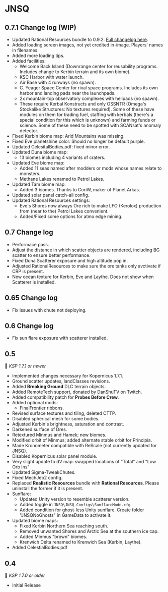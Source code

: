 # JNSQ

## 0.7.1 Change log (WIP)
* Updated Rational Resources bundle to 0.9.2. [Full changelog here](https://github.com/JadeOfMaar/RationalResources/releases/tag/0.9.2).
* Added loading screen images, not yet credited in-image. Players' names in filenames.
* Added more loading tips.
* Added facilities:
  * Welcome Back Island (Downrange center for reusability programs. Includes change to Kerbin terrain and its own biome).
  * KSC Harbor with water launch.
  * Air Base with 4 runways (no spawn).
  * C. Yeager Space Center for rival space programs. Includes its own harbor and landing pads near the launchpads.
  * 2x mountain-top observatory complexes with helipads (no spawn).
  * These require Kerbal Konstructs and only OSSNTR (Omega's Stockalike Structures: No textures required). Some of these have modules on them for trading fuel, staffing with kerbals (there's a special condition for this which is unknown) and farming funds or science. Some of these need to be spotted with SCANsat's anomaly detector.
* Fixed Kerbin biome map: Arid Mountains was missing.
* Fixed Eve planetshine color. Should no longer be default purple.
* Updated CelesitalBodies.pdf: fixed minor error.
* Updated Duna biome map: 
  * 13 biomes including 4 variants of craters.
* Updated Eve biome map: 
  * Added 11 seas named after modders or mods whose names relate to monsters.
  * Methane Lakes renamed to Petrol Lakes.
* Updated Tam biome map: 
  * Added 3 biomes. Thanks to CoriW, maker of Planet Arkas.
* Updated solar panel catch-all config.
* Updated Rational Resources settings:
  * Eve's Shores now always Ore rich to make LFO (Kerolox) production from (near to the) Petrol Lakes convenient.
  * Added/Fixed some options for atmo edge mining.
## 0.7 Change log
 * Performace pass.
 * Adjust the distance in which scatter objects are rendered, including BG scatter to ensure better performance.
 * Fixed Duna Scatterer exposure and high altitude pop in.
 * Adjusted RationalResources to make sure the ore tanks only avctivate if CRP is present.
 * New ocean texture for Kerbin, Eve and Laythe. Does not show when Scatterer is installed.
## 0.65 Change log
 * Fix issues with chute not deploying.
## 0.6 Change log
 * Fix sun flare exposure with scatterer installed.
## 0.5
:bookmark: *KSP 1.7.1  or newer*
* Implemented changes necessary for Kopernicus 1.7.1.
* Ground scatter updates, landClasses revisions.
* Added **Breaking Ground** DLC terrain objects.
* Added RemoteTech support, donated by DanShuTV on Twitch.
* Added compatibility patch for **Probes Before Crew**.
* Added optional mods:
  * FinalFrontier ribbons.
* Revised surface textures and tiling, deleted CTTP.
* Disabled spherical mesh for some bodies.
* Adjusted Kerbin's brightness, saturation and contrast.
* Darkened surface of Dres.
* Retextured Minmus and Hamek; new biomes.
* Modified orbit of Minmus; added alternate stable orbit for Principia.
* Made Kronometer compatible with ReScale (not currently updated for JNSQ).
* Disabled Kopernicus solar panel module.
* Very slight update to dV map: swapped locations of "Total" and "Low Orb Ins"
* Updated Sigma-TweakChutes.
* Fixed MechJeb2 config.
* Replaced **Realistic Resources** bundle with **Rational Resources**. Please uninstall the former if it is present.
* Sunflare:
  * Updated Unity version to resemble scatterer version.
  * Added toggle in `JNSQ\JNSQ_Configs\SunflareMode.cfg`
  * Added condition for ghost-less Unity sunflare. Create folder "JNSQNoGhosts" in GameData to activate it.
* Updated biome maps:
  * Fixed Kerbin Northern Sea reaching south.
  * Removed unwanted Shores and Arctic Sea at the southern ice cap.
  * Added Minmus "brown" biomes.
  * Krenwich Delta renamed to Krenwich Sea (Kerbin, Laythe).
* Added CelestialBodies.pdf
  
## 0.4
:bookmark: *KSP 1.7.0 or older*
* Initial Release
